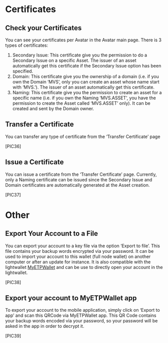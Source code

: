 # Certificates

## Check your Certificates

You can see your certificates per Avatar in the Avatar main page. There is 3 types of certificates:

1. Secondary Issue: This certificate give you the permission to do a Secondary Issue on a specific Asset. The issuer of an asset automatically get this certificate if the Secondary Issue option has been specified.
2. Domain: This certificate give you the ownership of a domain (i.e. if you own the Domain ‘MVS’, only you can create an asset whose name start with ‘MVS.’). The issuer of an asset automatically get this certificate.
3. Naming: This certificate give you the permission to create an asset for a specific name (i.e. if you own the Naming ‘MVS.ASSET’, you have the permission to create the Asset called ‘MVS.ASSET’ only). It can be created and sent by the Domain owner.

## Transfer a Certificate

You can transfer any type of certificate from the ‘Transfer Certificate’ page

[PIC36]

## Issue a Certificate

You can issue a certificate from the ‘Transfer Certificate’ page. Currently, only a Naming certificate can be issued since the Secondary Issue and Domain certificates are automatically generated at the Asset creation.

[PIC37]

# Other

## Export Your Account to a File

You can export your account to a key file via the option ‘Export to file’. This file contains your backup words encrypted via your password.
It can be used to import your account to this wallet (full node wallet) on another computer or after an update for instance.
It is also compatible with the lightwallet [MyETPWallet](http://myetpwallet.com) and can be use to directly open your account in the lightwallet.

[PIC38]

## Export your account to MyETPWallet app

To export your account to the mobile application, simply click on ‘Export to app’ and scan this QRCode via MyETPWallet app. This QR Code contains your backup words encoded via your password, so your password will be asked in the app in order to decrypt it.

[PIC39]
